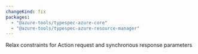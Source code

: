 ```yaml
---
changeKind: fix
packages:
  - "@azure-tools/typespec-azure-core"
  - "@azure-tools/typespec-azure-resource-manager"
---
```


Relax constraints for Action request and synchronous response parameters